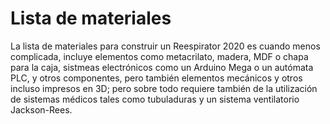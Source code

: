 # Lista de materiales

La lista de materiales para construir un Reespirator 2020 es cuando menos complicada, incluye elementos como metacrilato, madera, MDF o chapa para la caja, sistmeas electrónicos como un Arduino Mega o un autómata PLC, y otros componentes, pero también elementos mecánicos y otros incluso impresos en 3D; pero sobre todo requiere también de la utilización de sistemas médicos tales como tubuladuras y un sistema ventilatorio Jackson-Rees.
